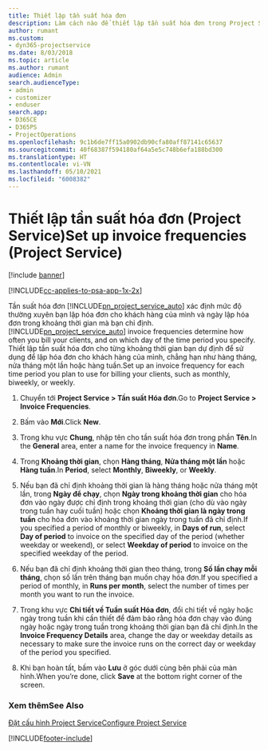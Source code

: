 ```yaml
---
title: Thiết lập tần suất hóa đơn
description: Làm cách nào để thiết lập tần suất hóa đơn trong Project Service
author: rumant
ms.custom:
- dyn365-projectservice
ms.date: 8/03/2018
ms.topic: article
ms.author: rumant
audience: Admin
search.audienceType:
- admin
- customizer
- enduser
search.app:
- D365CE
- D365PS
- ProjectOperations
ms.openlocfilehash: 9c1b6de7ff15a0902db90cfa80aff87141c65637
ms.sourcegitcommit: 40f68387f594180af64a5e5c748b6efa188bd300
ms.translationtype: HT
ms.contentlocale: vi-VN
ms.lasthandoff: 05/10/2021
ms.locfileid: "6008382"
---
```

# <a name="set-up-invoice-frequencies-project-service"></a><span data-ttu-id="21da7-103">Thiết lập tần suất hóa đơn (Project Service)</span><span class="sxs-lookup"><span data-stu-id="21da7-103">Set up invoice frequencies (Project Service)</span></span>

[!include [banner](../includes/psa-now-project-operations.md)]

[!INCLUDE[cc-applies-to-psa-app-1x-2x](../includes/cc-applies-to-psa-app-1x-2x.md)]

<span data-ttu-id="21da7-104">Tần suất hóa đơn [!INCLUDE[pn_project_service_auto](../includes/pn-project-service-auto.md)] xác định mức độ thường xuyên bạn lập hóa đơn cho khách hàng của mình và ngày lập hóa đơn trong khoảng thời gian mà bạn chỉ định.</span><span class="sxs-lookup"><span data-stu-id="21da7-104">[!INCLUDE[pn_project_service_auto](../includes/pn-project-service-auto.md)] invoice frequencies determine how often you bill your clients, and on which day of the time period you specify.</span></span> <span data-ttu-id="21da7-105">Thiết lập tần suất hóa đơn cho từng khoảng thời gian bạn dự định để sử dụng để lập hóa đơn cho khách hàng của mình, chẳng hạn như hàng tháng, nửa tháng một lần hoặc hàng tuần.</span><span class="sxs-lookup"><span data-stu-id="21da7-105">Set up an invoice frequency for each time period you plan to use for billing your clients, such as monthly, biweekly, or weekly.</span></span>  
  
1.  <span data-ttu-id="21da7-106">Chuyển tới **Project Service > Tần suất Hóa đơn**.</span><span class="sxs-lookup"><span data-stu-id="21da7-106">Go to **Project Service > Invoice Frequencies**.</span></span>  
  
2.  <span data-ttu-id="21da7-107">Bấm vào **Mới**.</span><span class="sxs-lookup"><span data-stu-id="21da7-107">Click **New**.</span></span>  
  
3.  <span data-ttu-id="21da7-108">Trong khu vực **Chung**, nhập tên cho tần suất hóa đơn trong phần **Tên**.</span><span class="sxs-lookup"><span data-stu-id="21da7-108">In the **General** area, enter a name for the invoice frequency in **Name**.</span></span>  
  
4.  <span data-ttu-id="21da7-109">Trong **Khoảng thời gian**, chọn **Hàng tháng**, **Nửa tháng một lần** hoặc **Hàng tuần**.</span><span class="sxs-lookup"><span data-stu-id="21da7-109">In **Period**, select **Monthly**, **Biweekly**, or **Weekly**.</span></span>  
  
5.  <span data-ttu-id="21da7-110">Nếu bạn đã chỉ định khoảng thời gian là hàng tháng hoặc nửa tháng một lần, trong **Ngày để chạy**, chọn **Ngày trong khoảng thời gian** cho hóa đơn vào ngày được chỉ định trong khoảng thời gian (cho dù vào ngày trong tuần hay cuối tuần) hoặc chọn **Khoảng thời gian là ngày trong tuần** cho hóa đơn vào khoảng thời gian ngày trong tuần đã chỉ định.</span><span class="sxs-lookup"><span data-stu-id="21da7-110">If you specified a period of monthly or biweekly, in **Days of run**, select **Day of period** to invoice on the specified day of the period (whether weekday or weekend), or select **Weekday of period** to invoice on the specified weekday of the period.</span></span>  
  
6.  <span data-ttu-id="21da7-111">Nếu bạn đã chỉ định khoảng thời gian theo tháng, trong **Số lần chạy mỗi tháng**, chọn số lần trên tháng bạn muốn chạy hóa đơn.</span><span class="sxs-lookup"><span data-stu-id="21da7-111">If you specified a period of monthly, in **Runs per month**, select the number of times per month you want to run the invoice.</span></span>  
  
7.  <span data-ttu-id="21da7-112">Trong khu vực **Chi tiết về Tuần suất Hóa đơn**, đổi chi tiết về ngày hoặc ngày trong tuần khi cần thiết để đảm bảo rằng hóa đơn chạy vào đúng ngày hoặc ngày trong tuần trong khoảng thời gian bạn đã chỉ định.</span><span class="sxs-lookup"><span data-stu-id="21da7-112">In the **Invoice Frequency Details** area, change the day or weekday details as necessary to make sure the invoice runs on the correct day or weekday of the period you specified.</span></span>  
  
8.  <span data-ttu-id="21da7-113">Khi bạn hoàn tất, bấm vào **Lưu** ở góc dưới cùng bên phải của màn hình.</span><span class="sxs-lookup"><span data-stu-id="21da7-113">When you’re done, click **Save** at the bottom right corner of the screen.</span></span>  
  
### <a name="see-also"></a><span data-ttu-id="21da7-114">Xem thêm</span><span class="sxs-lookup"><span data-stu-id="21da7-114">See Also</span></span>  
 [<span data-ttu-id="21da7-115">Đặt cấu hình Project Service</span><span class="sxs-lookup"><span data-stu-id="21da7-115">Configure Project Service</span></span>](../psa/configure.md)


[!INCLUDE[footer-include](../includes/footer-banner.md)]
